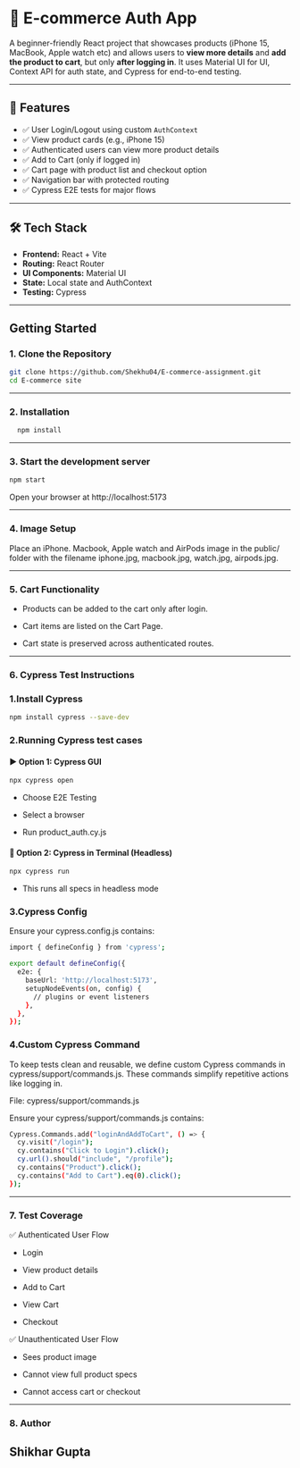 # 🛒 E-commerce Auth App

A beginner-friendly React project that showcases products (iPhone 15, MacBook, Apple watch etc) and allows users to **view more details** and **add the product to cart**, but only **after logging in**. It uses Material UI for UI, Context API for auth state, and Cypress for end-to-end testing.

---

## 🚀 Features

- ✅ User Login/Logout using custom `AuthContext`
- ✅ View product cards (e.g., iPhone 15)
- ✅ Authenticated users can view more product details
- ✅ Add to Cart (only if logged in)
- ✅ Cart page with product list and checkout option
- ✅ Navigation bar with protected routing
- ✅ Cypress E2E tests for major flows

---
## 🛠️ Tech Stack

- **Frontend:** React + Vite
- **Routing:** React Router
- **UI Components:** Material UI
- **State:** Local state and AuthContext
- **Testing:** Cypress

---




## Getting Started

### 1. Clone the Repository

```bash
git clone https://github.com/Shekhu04/E-commerce-assignment.git
cd E-commerce site
```

---
### 2. Installation


```bash
  npm install
```

---
    
### 3. Start the development server

```bash
npm start
```

Open your browser at http://localhost:5173

---
### 4. Image Setup

Place an iPhone. Macbook, Apple watch and AirPods image in the public/ folder with the filename iphone.jpg, macbook.jpg, watch.jpg, airpods.jpg.

---
### 5. Cart Functionality

- Products can be added to the cart only after login.

- Cart items are listed on the Cart Page.

- Cart state is preserved across authenticated routes.

---
### 6. Cypress Test Instructions 

### 1.Install Cypress
```bash
npm install cypress --save-dev
```

### 2.Running Cypress test cases
#### ▶️ Option 1: Cypress GUI

```bash
npx cypress open
```
- Choose E2E Testing

- Select a browser

- Run product_auth.cy.js


#### 🔁 Option 2: Cypress in Terminal (Headless)

```bash
npx cypress run
```

- This runs all specs in headless mode


### 3.Cypress Config

Ensure your cypress.config.js contains:

```bash
import { defineConfig } from 'cypress';

export default defineConfig({
  e2e: {
    baseUrl: 'http://localhost:5173',
    setupNodeEvents(on, config) {
      // plugins or event listeners
    },
  },
});
```

### 4.Custom Cypress Command
To keep tests clean and reusable, we define custom Cypress commands in
cypress/support/commands.js. These commands simplify repetitive actions like logging in.

 File: cypress/support/commands.js

Ensure your cypress/support/commands.js contains:
```bash
Cypress.Commands.add("loginAndAddToCart", () => {
  cy.visit("/login");
  cy.contains("Click to Login").click();
  cy.url().should("include", "/profile");
  cy.contains("Product").click();
  cy.contains("Add to Cart").eq(0).click();
});
```

---




### 7. Test Coverage

✅ Authenticated User Flow
- Login

- View product details

- Add to Cart

- View Cart

- Checkout 

✅ Unauthenticated User Flow
- Sees product image

- Cannot view full product specs

- Cannot access cart or checkout

---
### 8. Author

Shikhar Gupta
---
